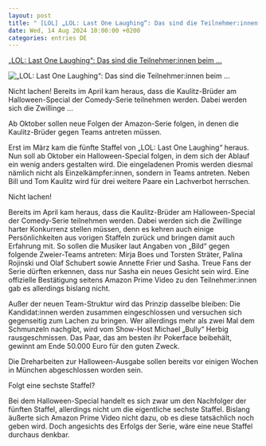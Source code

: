 ```yaml
---
layout: post
title: " [LOL] „LOL: Last One Laughing“: Das sind die Teilnehmer:innen beim ..."
date: Wed, 14 Aug 2024 10:00:00 +0200
categories: entries DE
---
```

[„LOL: Last One Laughing“: Das sind die Teilnehmer:innen beim ...](https://www.musikexpress.de/lol-last-one-laughing-das-sind-die-teilnehmerinnen-beim-halloween-special-2743311/)

![„LOL: Last One Laughing“: Das sind die Teilnehmer:innen beim ...](https://www.musikexpress.de/wp-content/uploads/2024/08/gettyimages-2074390172-scaled-e1723023421312.jpg)

Nicht lachen! Bereits im April kam heraus, dass die Kaulitz-Brüder am Halloween-Special der Comedy-Serie teilnehmen werden. Dabei werden sich die Zwillinge ...

Ab Oktober sollen neue Folgen der Amazon-Serie folgen, in denen die Kaulitz-Brüder gegen Teams antreten müssen.

Erst im März kam die fünfte Staffel von „LOL: Last One Laughing“ heraus. Nun soll ab Oktober ein Halloween-Special folgen, in dem sich der Ablauf ein wenig anders gestalten wird. Die eingeladenen Promis werden diesmal nämlich nicht als Einzelkämpfer:innen, sondern in Teams antreten. Neben Bill und Tom Kaulitz wird für drei weitere Paare ein Lachverbot herrschen.

Nicht lachen!

Bereits im April kam heraus, dass die Kaulitz-Brüder am Halloween-Special der Comedy-Serie teilnehmen werden. Dabei werden sich die Zwillinge harter Konkurrenz stellen müssen, denn es kehren auch einige Persönlichkeiten aus vorigen Staffeln zurück und bringen damit auch Erfahrung mit. So sollen die Musiker laut Angaben von „Bild“ gegen folgende Zweier-Teams antreten: Mirja Boes und Torsten Sträter, Palina Rojinski und Olaf Schubert sowie Annette Frier und Sasha. Treue Fans der Serie dürften erkennen, dass nur Sasha ein neues Gesicht sein wird. Eine offizielle Bestätigung seitens Amazon Prime Video zu den Teilnehmer:innen gab es allerdings bislang nicht.

Außer der neuen Team-Struktur wird das Prinzip dasselbe bleiben: Die Kandidat:innen werden zusammen eingeschlossen und versuchen sich gegenseitig zum Lachen zu bringen. Wer allerdings mehr als zwei Mal dem Schmunzeln nachgibt, wird vom Show-Host Michael „Bully“ Herbig rausgeschmissen. Das Paar, das am besten ihr Pokerface beibehält, gewinnt am Ende 50.000 Euro für den guten Zweck.

Die Dreharbeiten zur Halloween-Ausgabe sollen bereits vor einigen Wochen in München abgeschlossen worden sein.

Folgt eine sechste Staffel?

Bei dem Halloween-Special handelt es sich zwar um den Nachfolger der fünften Staffel, allerdings nicht um die eigentliche sechste Staffel. Bislang äußerte sich Amazon Prime Video nicht dazu, ob es diese tatsächlich noch geben wird. Doch angesichts des Erfolgs der Serie, wäre eine neue Staffel durchaus denkbar.

